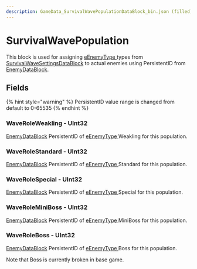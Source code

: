 ```yaml
---
description: GameData_SurvivalWavePopulationDataBlock_bin.json (filled)
---
```


# SurvivalWavePopulation

This block is used for assigning [eEnemyType ](../enum-types.md#eenemytype)types from [SurvivalWaveSettingsDataBlock](survivalwavesettings.md) to actual enemies using PersistentID from [EnemyDataBlock](enemy.md).

## Fields

{% hint style="warning" %}
PersistentID value range is changed from default to 0-65535
{% endhint %}

### WaveRoleWeakling - UInt32

[EnemyDataBlock](enemy.md) PersistentID of [eEnemyType ](../enum-types.md#eenemytype)Weakling for this population.

### WaveRoleStandard - UInt32

[EnemyDataBlock](enemy.md) PersistentID of [eEnemyType ](../enum-types.md#eenemytype)Standard for this population.

### WaveRoleSpecial - UInt32

[EnemyDataBlock](enemy.md) PersistentID of [eEnemyType ](../enum-types.md#eenemytype)Special for this population.

### WaveRoleMiniBoss - UInt32

[EnemyDataBlock](enemy.md) PersistentID of [eEnemyType ](../enum-types.md#eenemytype)MiniBoss for this population.

### WaveRoleBoss - UInt32

[EnemyDataBlock](enemy.md) PersistentID of [eEnemyType ](../enum-types.md#eenemytype)Boss for this population.

Note that Boss is currently broken in base game.
